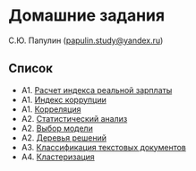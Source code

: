 # Домашние задания

С.Ю. Папулин (papulin.study@yandex.ru)

## Список

- A1. [Расчет индекса реальной зарплаты](https://nbviewer.jupyter.org/github/MLMethods/Assignments/blob/master/notebooks/A1_Analytics.ipynb)
- A1. [Индекс коррупции](docs/A1_DA.md)
- A1. [Корреляция](https://nbviewer.jupyter.org/github/MLMethods/Assignments/blob/master/notebooks/A1_Correlation.ipynb)
- A2. [Статистический анализ](https://nbviewer.jupyter.org/github/MLMethods/Assignments/blob/master/notebooks/A2_Statistics.ipynb)
- A2. [Выбор модели](docs/A2_MS.md)
- A2. [Деревья решений](https://nbviewer.jupyter.org/github/MLMethods/Assignments/blob/master/notebooks/A2_DT.ipynb)
- A3. [Классификация текстовых документов](docs/A3_TC.md)
- A4. [Кластеризация](https://nbviewer.jupyter.org/github/MLMethods/Assignments/blob/master/notebooks/A4_KMeans.ipynb)
